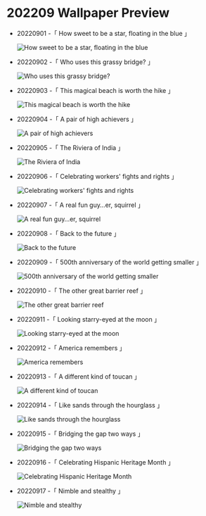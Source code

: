 # 202209 Wallpaper Preview

- 20220901 -「 How sweet to be a star, floating in the blue 」

  ![How sweet to be a star, floating in the blue](https://bing.com/th?id=OHR.BlueLinckia_EN-US7078787133_UHD.jpg&rf=LaDigue_UHD.jpg&pid=hp&w=3840&h=2160&rs=1&c=4)

- 20220902 -「 Who uses this grassy bridge? 」

  ![Who uses this grassy bridge?](https://bing.com/th?id=OHR.WildlifeCrossing_EN-US7691052130_UHD.jpg&rf=LaDigue_UHD.jpg&pid=hp&w=3840&h=2160&rs=1&c=4)

- 20220903 -「 This magical beach is worth the hike 」

  ![This magical beach is worth the hike](https://bing.com/th?id=OHR.SeitanLimania_EN-US5452823219_UHD.jpg&rf=LaDigue_UHD.jpg&pid=hp&w=3840&h=2160&rs=1&c=4)

- 20220904 -「 A pair of high achievers 」

  ![A pair of high achievers](https://bing.com/th?id=OHR.MalaysiaTwinTowers_EN-US7848703415_UHD.jpg&rf=LaDigue_UHD.jpg&pid=hp&w=3840&h=2160&rs=1&c=4)

- 20220905 -「 The Riviera of India 」

  ![The Riviera of India](https://bing.com/th?id=OHR.ArambolBeach_EN-US7908449198_UHD.jpg&rf=LaDigue_UHD.jpg&pid=hp&w=3840&h=2160&rs=1&c=4)

- 20220906 -「 Celebrating workers' fights and rights 」

  ![Celebrating workers' fights and rights](https://bing.com/th?id=OHR.GastoniaParade_EN-US8873564493_UHD.jpg&rf=LaDigue_UHD.jpg&pid=hp&w=3840&h=2160&rs=1&c=4)

- 20220907 -「 A real fun guy…er, squirrel 」

  ![A real fun guy…er, squirrel](https://bing.com/th?id=OHR.SquirrelMushroom_EN-US8955570535_UHD.jpg&rf=LaDigue_UHD.jpg&pid=hp&w=3840&h=2160&rs=1&c=4)

- 20220908 -「 Back to the future 」

  ![Back to the future](https://bing.com/th?id=OHR.MuseudoAmanha_EN-US9576177041_UHD.jpg&rf=LaDigue_UHD.jpg&pid=hp&w=3840&h=2160&rs=1&c=4)
- 20220909 -「 500th anniversary of the world getting smaller 」
  ![500th anniversary of the world getting smaller](https://bing.com/th?id=OHR.CircumnavigationAnni_EN-US9635067459_UHD.jpg&rf=LaDigue_UHD.jpg&pid=hp&w=3840&h=2160&rs=1&c=4) 
- 20220910 -「 The other great barrier reef 」
  ![The other great barrier reef](https://bing.com/th?id=OHR.BHNMBelize_EN-US6404020386_UHD.jpg&rf=LaDigue_UHD.jpg&pid=hp&w=3840&h=2160&rs=1&c=4) 
- 20220911 -「 Looking starry-eyed at the moon 」
  ![Looking starry-eyed at the moon](https://bing.com/th?id=OHR.KLMidAutumn_EN-US6642842911_UHD.jpg&rf=LaDigue_UHD.jpg&pid=hp&w=3840&h=2160&rs=1&c=4) 
- 20220912 -「 America remembers 」
  ![America remembers](https://bing.com/th?id=OHR.SOLHalfStaff_EN-US6710129226_UHD.jpg&rf=LaDigue_UHD.jpg&pid=hp&w=3840&h=2160&rs=1&c=4) 
- 20220913 -「 A different kind of toucan 」
  ![A different kind of toucan](https://bing.com/th?id=OHR.Aracari_EN-US6920359857_UHD.jpg&rf=LaDigue_UHD.jpg&pid=hp&w=3840&h=2160&rs=1&c=4) 
- 20220914 -「 Like sands through the hourglass 」
  ![Like sands through the hourglass](https://bing.com/th?id=OHR.GSDNPest_EN-US6985335988_UHD.jpg&rf=LaDigue_UHD.jpg&pid=hp&w=3840&h=2160&rs=1&c=4) 
- 20220915 -「 Bridging the gap two ways 」
  ![Bridging the gap two ways](https://bing.com/th?id=OHR.MarbleCanyon_EN-US7056773172_UHD.jpg&rf=LaDigue_UHD.jpg&pid=hp&w=3840&h=2160&rs=1&c=4) 
- 20220916 -「 Celebrating Hispanic Heritage Month 」
  ![Celebrating Hispanic Heritage Month](https://bing.com/th?id=OHR.BuffaloMural_EN-US7123580117_UHD.jpg&rf=LaDigue_UHD.jpg&pid=hp&w=3840&h=2160&rs=1&c=4) 
- 20220917 -「 Nimble and stealthy 」
  ![Nimble and stealthy](https://bing.com/th?id=OHR.PianePuma_EN-US7221521942_UHD.jpg&rf=LaDigue_UHD.jpg&pid=hp&w=3840&h=2160&rs=1&c=4) 

